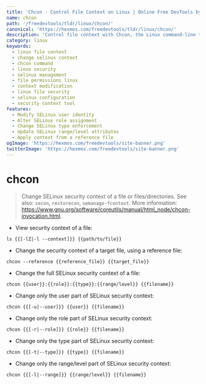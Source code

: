 ```yaml
---
title: 'Chcon - Control File Context on Linux | Online Free DevTools by Hexmos'
name: chcon
path: '/freedevtools/tldr/linux/chcon/'
canonical: 'https://hexmos.com/freedevtools/tldr/linux/chcon/'
description: 'Control file context with Chcon, the Linux command-line tool. Manage SELinux security contexts to enhance system security. Free online tool, no registration required.'
category: linux
keywords:
  - linux file context
  - change selinux context
  - chcon command
  - linux security
  - selinux management
  - file permissions linux
  - context modification
  - linux file security
  - selinux configuration
  - security context tool
features:
  - Modify SELinux user identity
  - Alter SELinux role assignment
  - Change SELinux type enforcement
  - Update SELinux range/level attributes
  - Apply context from a reference file
ogImage: 'https://hexmos.com/freedevtools/site-banner.png'
twitterImage: 'https://hexmos.com/freedevtools/site-banner.png'
---
```


# chcon

> Change SELinux security context of a file or files/directories.
> See also: `secon`, `restorecon`, `semanage-fcontext`.
> More information: <https://www.gnu.org/software/coreutils/manual/html_node/chcon-invocation.html>.

- View security context of a file:

`ls {{[-lZ|-l --context]}} {{path/to/file}}`

- Change the security context of a target file, using a reference file:

`chcon --reference {{reference_file}} {{target_file}}`

- Change the full SELinux security context of a file:

`chcon {{user}}:{{role}}:{{type}}:{{range/level}} {{filename}}`

- Change only the user part of SELinux security context:

`chcon {{[-u|--user]}} {{user}} {{filename}}`

- Change only the role part of SELinux security context:

`chcon {{[-r|--role]}} {{role}} {{filename}}`

- Change only the type part of SELinux security context:

`chcon {{[-t|--type]}} {{type}} {{filename}}`

- Change only the range/level part of SELinux security context:

`chcon {{[-l|--range]}} {{range/level}} {{filename}}`
